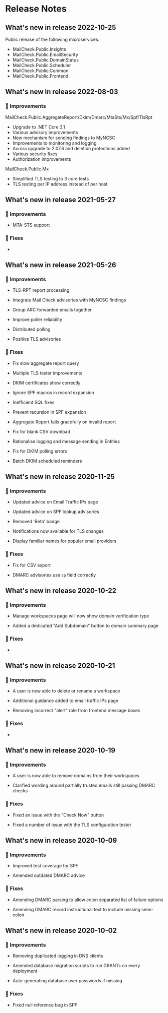 # Release Notes

## What's new in release 2022-10-25

Public release of the following microservices:
- MailCheck.Public.Insights
- MailCheck.Public.EmailSecurity
- MailCheck.Public.DomainStatus
- MailCheck.Public.Scheduler
- MailCheck.Public.Common
- MailCheck.Public.Frontend

## What's new in release 2022-08-03

### :rocket: Improvements

MailCheck.Public.AggregateReport/Dkim/Dmarc/MtaSts/Mx/Spf/TlsRpt
- Upgrade to .NET Core 3.1
- Various advisory improvements
- New mechanism for sending findings to MyNCSC
- Improvements to monitoring and logging
- Aurora upgrade to 2.07.6 and deletion protections added
- Various security fixes
- Authorization improvements

MailCheck.Public.Mx
- Simplified TLS testing to 3 core tests
- TLS testing per IP address instead of per host

## What's new in release 2021-05-27

### :rocket: Improvements

- MTA-STS support

### :bug: Fixes

- 


## What's new in release 2021-05-26

### :rocket: Improvements

- TLS-RPT report processing

- Integrate Mail Check advisories with MyNCSC findings

- Group ARC forwarded emails together

- Improve poller reliability

- Distributed polling

- Positive TLS advisories

### :bug: Fixes

- Fix slow aggregate report query

- Multiple TLS tester improvements

- DKIM certificates show correctly

- Ignore SPF macros in record expansion

- Inefficient SQL fixes

- Prevent recursion in SPF expansion

- Aggregate Report fails gracefully on invalid report

- Fix for blank CSV download

- Rationalise logging and message sending in Entities

- Fix for DKIM polling errors

- Batch DKIM scheduled reminders


## What's new in release 2020-11-25

### :rocket: Improvements

- Updated advice on Email Traffic IPs page

- Updated advice on SPF lookup advisories

- Removed 'Beta' badge

- Notifications now available for TLS changes

- Display familiar names for popular email providers

### :bug: Fixes

- Fix for CSV export

- DMARC advisories use `sp` field correctly


## What's new in release 2020-10-22

### :rocket: Improvements

- Manage workspaces page will now show domain verification type

- Added a dedicated "Add Subdomain" button to domain summary page

### :bug: Fixes

- 


## What's new in release 2020-10-21

### :rocket: Improvements

- A user is now able to delete or rename a workspace

- Additional guidance added to email traffic IPs page

- Removing incorrect "alert" role from frontend message boxes

### :bug: Fixes

- 


## What's new in release 2020-10-19

### :rocket: Improvements

- A user is now able to remove domains from their workspaces

- Clarified wording around partially trusted emails still passing DMARC checks

### :bug: Fixes

- Fixed an issue with the "Check Now" button

- Fixed a number of issue with the TLS configuration tester


## What's new in release 2020-10-09

### :rocket: Improvements

- Improved test coverage for SPF

- Amended outdated DMARC advice 

### :bug: Fixes

- Amending DMARC parsing to allow colon separated list of failure options

- Amending DMARC record instructional text to include missing semi-colon


## What's new in release 2020-10-02

### :rocket: Improvements

- Removing duplicated logging in DNS clients

- Amended database migration scripts to run GRANTs on every deployment

- Auto-generating database user passwords if missing

### :bug: Fixes

- Fixed null reference bug in SPF
